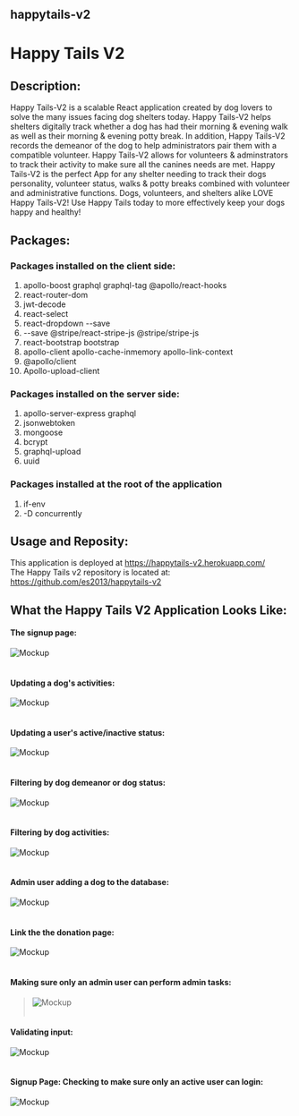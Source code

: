 ## happytails-v2
# Happy Tails V2

## Description:

Happy Tails-V2 is a scalable React application created by dog lovers to solve the many issues facing dog shelters today.  Happy Tails-V2 helps shelters digitally track whether a dog has had their morning & evening walk as well as their morning & evening potty break.  In addition, Happy Tails-V2 records the demeanor of the dog to help administrators pair them with a compatible volunteer.  Happy Tails-V2 allows for volunteers & adminstrators to track their activity to make sure all the canines needs are met. Happy Tails-V2 is the perfect App for any shelter needing to track their dogs personality, volunteer status, walks & potty breaks combined with volunteer and administrative functions. Dogs, volunteers, and shelters alike LOVE Happy Tails-V2! Use Happy Tails today to more effectively keep your dogs happy and healthy! 


## Packages:
### Packages installed on the client side:
1. apollo-boost graphql graphql-tag @apollo/react-hooks
2. react-router-dom
3. jwt-decode
4. react-select
5. react-dropdown --save
6. --save @stripe/react-stripe-js @stripe/stripe-js
7. react-bootstrap bootstrap
8. apollo-client apollo-cache-inmemory apollo-link-context
9. @apollo/client
10. Apollo-upload-client

### Packages installed on the server side:
1. apollo-server-express graphql
2. jsonwebtoken
3. mongoose
4. bcrypt
5. graphql-upload
6. uuid

### Packages installed at the root of the application
1. if-env
2. -D concurrently


## Usage and Reposity:

This application is deployed at https://happytails-v2.herokuapp.com/
<br>The Happy Tails v2 repository is located at: https://github.com/es2013/happytails-v2


## What the Happy Tails V2 Application Looks Like:

#### The signup page:
![Mockup](https://github.com/es2013/happytails-v2/blob/main/public/assets/images/HappyTails2-Signup.gif)<br><br>

#### Updating a dog's activities:
![Mockup](https://github.com/es2013/happytails-v2/blob/main/public/assets/images/HappyTails2-UpdateDogActivities.gif)<br><br>

#### Updating a user's active/inactive status:
![Mockup](https://github.com/es2013/happytails-v2/blob/main/public/assets/images/HappyTails2-UpdateUserStatus.gif)<br><br>

#### Filtering by dog demeanor or dog status:
![Mockup](https://github.com/es2013/happytails-v2/blob/main/public/assets/images/HappyTails2-FiltersDemeanorStatus.gif)<br><br>

#### Filtering by dog activities:
![Mockup](https://github.com/es2013/happytails-v2/blob/main/public/assets/images/HappyTails2-FiltersByActivities.gif)<br><br>

#### Admin user adding a dog to the database:
![Mockup](https://github.com/es2013/happytails-v2/blob/main/public/assets/images/HappyTails2-AddADog.gif)<br><br>

#### Link the the donation page:
![Mockup](https://github.com/es2013/happytails-v2/blob/main/public/assets/images/HappyTails2-DonateLink.gif)<br><br>

#### Making sure only an admin user can perform admin tasks:
>![Mockup](https://github.com/es2013/happytails-v2/blob/main/public/assets/images/HappyTails2-AdminAndLoggedInStatus.gif)<br><br>

#### Validating input:
![Mockup](https://github.com/es2013/happytails-v2/blob/main/public/assets/images/HappyTails2-InputValidation.gif)<br><br>

#### Signup Page: Checking to make sure only an active user can login:
![Mockup](https://github.com/es2013/happytails-v2/blob/main/public/assets/images/HappyTails2-InactiveLogin.gif)<br><br>
